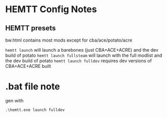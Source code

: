 # HEMTT Config Notes

## HEMTT presets

bw.html contains most mods except for cba/ace/potato/acre

`hemtt launch` will launch a barebones (just CBA+ACE+ACRE) and the dev build of potato
`hemtt launch fullsteam` will launch with the full modlist and the dev build of potato
`hemtt launch fulldev` requires dev versions of CBA+ACE+ACRE built 

# .bat file note

gen with
```
.\hemtt.exe launch fulldev
```
